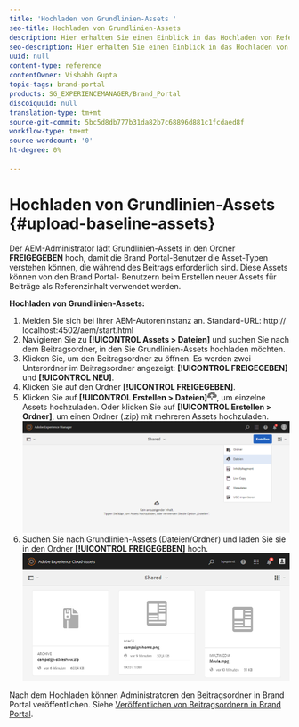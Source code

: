 ```yaml
---
title: 'Hochladen von Grundlinien-Assets '
seo-title: Hochladen von Grundlinien-Assets
description: Hier erhalten Sie einen Einblick in das Hochladen von Referenzinhalten (Grundlinien-Assets) in einen Beitragsordner in Brand Portal.
seo-description: Hier erhalten Sie einen Einblick in das Hochladen von Referenzinhalten (Grundlinien-Assets) in einen Beitragsordner in Brand Portal.
uuid: null
content-type: reference
contentOwner: Vishabh Gupta
topic-tags: brand-portal
products: SG_EXPERIENCEMANAGER/Brand_Portal
discoiquuid: null
translation-type: tm+mt
source-git-commit: 5bc5d8db777b31da82b7c68896d881c1fcdaed8f
workflow-type: tm+mt
source-wordcount: '0'
ht-degree: 0%

---
```



# Hochladen von Grundlinien-Assets {#upload-baseline-assets}

Der AEM-Administrator lädt Grundlinien-Assets in den Ordner **FREIGEGEBEN** hoch, damit die Brand Portal-Benutzer die Asset-Typen verstehen können, die während des Beitrags erforderlich sind. Diese Assets können von den Brand Portal- Benutzern beim Erstellen neuer Assets für Beiträge als Referenzinhalt verwendet werden.

**Hochladen von Grundlinien-Assets:**

1. Melden Sie sich bei Ihrer AEM-Autoreninstanz an.
Standard-URL: http:// localhost:4502/aem/start.html
1. Navigieren Sie zu **[!UICONTROL Assets > Dateien]** und suchen Sie nach dem Beitragsordner, in den Sie Grundlinien-Assets hochladen möchten.
1. Klicken Sie, um den Beitragsordner zu öffnen. Es werden zwei Unterordner im Beitragsordner angezeigt: **[!UICONTROL FREIGEGEBEN]** und **[!UICONTROL NEU]**.
1. Klicken Sie auf den Ordner **[!UICONTROL FREIGEGEBEN]**.
1. Klicken Sie auf **[!UICONTROL Erstellen > Dateien]**![](assets/upload.png), um einzelne Assets hochzuladen.
Oder klicken Sie auf **[!UICONTROL Erstellen > Ordner]**, um einen Ordner (.zip) mit mehreren Assets hochzuladen.
   ![](assets/upload-baseline-assets1.png)
1. Suchen Sie nach Grundlinien-Assets (Dateien/Ordner) und laden Sie sie in den Ordner **[!UICONTROL FREIGEGEBEN]** hoch.
   ![](assets/upload-baseline-assets2.png)

Nach dem Hochladen können Administratoren den Beitragsordner in Brand Portal veröffentlichen. Siehe [Veröffentlichen von Beitragsordnern in Brand Portal](brand-portal-publish-contribution-folder-to-brand-portal.md).